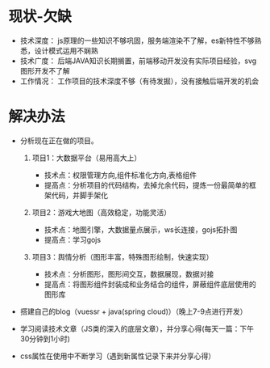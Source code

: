 <!--
 * @Description: In User Settings Edit
 * @Author: sunxiaofan
 * @Date: 2019-10-17 10:58:13
 * @LastEditTime: 2019-10-17 11:47:25
 * @LastEditors: Please set LastEditors
 -->
# 现状-欠缺
- 技术深度： js原理的一些知识不够巩固，服务端渲染不了解，es新特性不够熟悉，设计模式运用不娴熟
- 技术广度： 后端JAVA知识长期搁置，前端移动开发没有实际项目经验，svg图形开发不了解
- 工作情况： 工作项目的技术深度不够（有待发掘），没有接触后端开发的机会

# 解决办法
- 分析现在正在做的项目。

   1. 项目1：大数据平台（易用高大上）
         - 技术点：权限管理方向,组件标准化方向,表格组件
         - 提高点：分析项目的代码结构，去掉允余代码，提炼一份最简单的框架代码，并脚手架化

   2. 项目2：游戏大地图（高效稳定，功能灵活）
         - 技术点：地图引擎，大数据量点展示，ws长连接，gojs拓扑图
         - 提高点：学习gojs


   3. 项目3：舆情分析（图形丰富，特殊图形绘制，快速实现）
         - 技术点：分析图形，图形间交互，数据展现，数据对接
         - 提高点：将图形组件封装成和业务结合的组件，屏蔽组件底层使用的图形库




- 搭建自己的blog（vuessr + java(spring cloud)）（晚上7-9点进行开发）

- 学习阅读技术文章（JS类的深入的底层文章），并分享心得(每天一篇：下午30分钟到1小时)

- css属性在使用中不断学习（遇到新属性记录下来并分享心得）